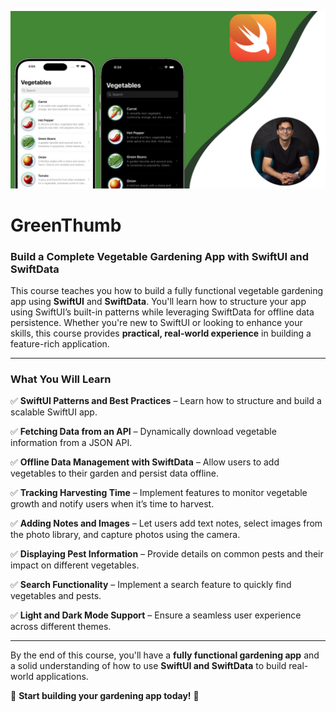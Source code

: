 ![](logo-garden.png)

# GreenThumb

### **Build a Complete Vegetable Gardening App with SwiftUI and SwiftData**  

This course teaches you how to build a fully functional vegetable gardening app using **SwiftUI** and **SwiftData**. You'll learn how to structure your app using SwiftUI’s built-in patterns while leveraging SwiftData for offline data persistence. Whether you're new to SwiftUI or looking to enhance your skills, this course provides **practical, real-world experience** in building a feature-rich application.  

---

### **What You Will Learn**  

✅ **SwiftUI Patterns and Best Practices** – Learn how to structure and build a scalable SwiftUI app.  

✅ **Fetching Data from an API** – Dynamically download vegetable information from a JSON API.  

✅ **Offline Data Management with SwiftData** – Allow users to add vegetables to their garden and persist data offline.  

✅ **Tracking Harvesting Time** – Implement features to monitor vegetable growth and notify users when it’s time to harvest.  

✅ **Adding Notes and Images** – Let users add text notes, select images from the photo library, and capture photos using the camera.  

✅ **Displaying Pest Information** – Provide details on common pests and their impact on different vegetables.  

✅ **Search Functionality** – Implement a search feature to quickly find vegetables and pests.  

✅ **Light and Dark Mode Support** – Ensure a seamless user experience across different themes.  

---

By the end of this course, you'll have a **fully functional gardening app** and a solid understanding of how to use **SwiftUI and SwiftData** to build real-world applications.  

🌱 **Start building your gardening app today!** 🚀  